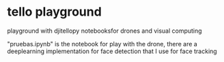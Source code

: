 # tello playground
 playground with djitellopy notebooksfor drones and visual computing
 
 "pruebas.ipynb" is the notebook for play with the drone,
 there are a deeplearning implementation for face detection that I use for face tracking
